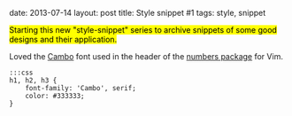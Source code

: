 date: 2013-07-14
layout: post
title: Style snippet #1
tags: style, snippet

<mark>Starting this new "style-snippet" series to archive snippets of some good designs and their application.</mark>

Loved the [Cambo][] font used in the header of the [numbers package] for Vim.

    :::css
    h1, h2, h3 {
        font-family: 'Cambo', serif;
        color: #333333;
    }


[Cambo]: http://www.google.com/fonts/specimen/Cambo 
[numbers package]: http://myusuf3.github.io/numbers.vim/ 
